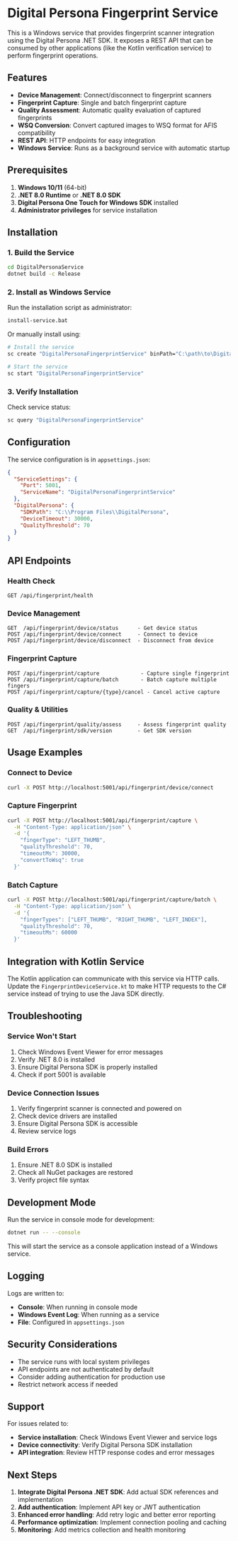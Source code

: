 # Digital Persona Fingerprint Service

This is a Windows service that provides fingerprint scanner integration using the Digital Persona .NET SDK. It exposes a REST API that can be consumed by other applications (like the Kotlin verification service) to perform fingerprint operations.

## Features

- **Device Management**: Connect/disconnect to fingerprint scanners
- **Fingerprint Capture**: Single and batch fingerprint capture
- **Quality Assessment**: Automatic quality evaluation of captured fingerprints
- **WSQ Conversion**: Convert captured images to WSQ format for AFIS compatibility
- **REST API**: HTTP endpoints for easy integration
- **Windows Service**: Runs as a background service with automatic startup

## Prerequisites

1. **Windows 10/11** (64-bit)
2. **.NET 8.0 Runtime** or **.NET 8.0 SDK**
3. **Digital Persona One Touch for Windows SDK** installed
4. **Administrator privileges** for service installation

## Installation

### 1. Build the Service

```bash
cd DigitalPersonaService
dotnet build -c Release
```

### 2. Install as Windows Service

Run the installation script as administrator:

```bash
install-service.bat
```

Or manually install using:

```bash
# Install the service
sc create "DigitalPersonaFingerprintService" binPath="C:\path\to\DigitalPersonaService.exe" start=auto DisplayName="Digital Persona Fingerprint Service"

# Start the service
sc start "DigitalPersonaFingerprintService"
```

### 3. Verify Installation

Check service status:

```bash
sc query "DigitalPersonaFingerprintService"
```

## Configuration

The service configuration is in `appsettings.json`:

```json
{
  "ServiceSettings": {
    "Port": 5001,
    "ServiceName": "DigitalPersonaFingerprintService"
  },
  "DigitalPersona": {
    "SDKPath": "C:\\Program Files\\DigitalPersona",
    "DeviceTimeout": 30000,
    "QualityThreshold": 70
  }
}
```

## API Endpoints

### Health Check
```
GET /api/fingerprint/health
```

### Device Management
```
GET  /api/fingerprint/device/status      - Get device status
POST /api/fingerprint/device/connect     - Connect to device
POST /api/fingerprint/device/disconnect  - Disconnect from device
```

### Fingerprint Capture
```
POST /api/fingerprint/capture             - Capture single fingerprint
POST /api/fingerprint/capture/batch       - Batch capture multiple fingers
POST /api/fingerprint/capture/{type}/cancel - Cancel active capture
```

### Quality & Utilities
```
POST /api/fingerprint/quality/assess     - Assess fingerprint quality
GET  /api/fingerprint/sdk/version        - Get SDK version
```

## Usage Examples

### Connect to Device
```bash
curl -X POST http://localhost:5001/api/fingerprint/device/connect
```

### Capture Fingerprint
```bash
curl -X POST http://localhost:5001/api/fingerprint/capture \
  -H "Content-Type: application/json" \
  -d '{
    "fingerType": "LEFT_THUMB",
    "qualityThreshold": 70,
    "timeoutMs": 30000,
    "convertToWsq": true
  }'
```

### Batch Capture
```bash
curl -X POST http://localhost:5001/api/fingerprint/capture/batch \
  -H "Content-Type: application/json" \
  -d '{
    "fingerTypes": ["LEFT_THUMB", "RIGHT_THUMB", "LEFT_INDEX"],
    "qualityThreshold": 70,
    "timeoutMs": 60000
  }'
```

## Integration with Kotlin Service

The Kotlin application can communicate with this service via HTTP calls. Update the `FingerprintDeviceService.kt` to make HTTP requests to the C# service instead of trying to use the Java SDK directly.

## Troubleshooting

### Service Won't Start
1. Check Windows Event Viewer for error messages
2. Verify .NET 8.0 is installed
3. Ensure Digital Persona SDK is properly installed
4. Check if port 5001 is available

### Device Connection Issues
1. Verify fingerprint scanner is connected and powered on
2. Check device drivers are installed
3. Ensure Digital Persona SDK is accessible
4. Review service logs

### Build Errors
1. Ensure .NET 8.0 SDK is installed
2. Check all NuGet packages are restored
3. Verify project file syntax

## Development Mode

Run the service in console mode for development:

```bash
dotnet run -- --console
```

This will start the service as a console application instead of a Windows service.

## Logging

Logs are written to:
- **Console**: When running in console mode
- **Windows Event Log**: When running as a service
- **File**: Configured in `appsettings.json`

## Security Considerations

- The service runs with local system privileges
- API endpoints are not authenticated by default
- Consider adding authentication for production use
- Restrict network access if needed

## Support

For issues related to:
- **Service installation**: Check Windows Event Viewer and service logs
- **Device connectivity**: Verify Digital Persona SDK installation
- **API integration**: Review HTTP response codes and error messages

## Next Steps

1. **Integrate Digital Persona .NET SDK**: Add actual SDK references and implementation
2. **Add authentication**: Implement API key or JWT authentication
3. **Enhanced error handling**: Add retry logic and better error reporting
4. **Performance optimization**: Implement connection pooling and caching
5. **Monitoring**: Add metrics collection and health monitoring

